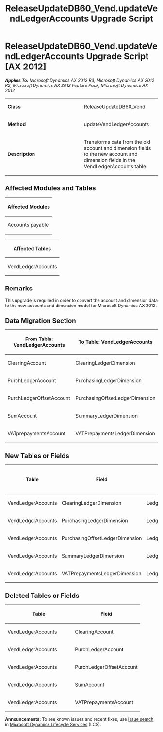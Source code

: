 ﻿---
title: ReleaseUpdateDB60_Vend.updateVendLedgerAccounts Upgrade Script
TOCTitle: ReleaseUpdateDB60_Vend.updateVendLedgerAccounts Upgrade Script
ms:assetid: 63e579f4-2437-a7b7-95a8-daa720f6fb48
ms:mtpsurl: https://msdn.microsoft.com/en-us/library/JJ719147(v=AX.60)
ms:contentKeyID: 49708686
ms.date: 05/18/2015
mtps_version: v=AX.60
---

# ReleaseUpdateDB60\_Vend.updateVendLedgerAccounts Upgrade Script [AX 2012]


_**Applies To:** Microsoft Dynamics AX 2012 R3, Microsoft Dynamics AX 2012 R2, Microsoft Dynamics AX 2012 Feature Pack, Microsoft Dynamics AX 2012_

<table>
<colgroup>
<col style="width: 50%" />
<col style="width: 50%" />
</colgroup>
<tbody>
<tr class="odd">
<td><p><strong>Class</strong></p></td>
<td><p>ReleaseUpdateDB60_Vend</p></td>
</tr>
<tr class="even">
<td><p><strong>Method</strong></p></td>
<td><p>updateVendLedgerAccounts</p></td>
</tr>
<tr class="odd">
<td><p><strong>Description</strong></p></td>
<td><p>Transforms data from the old account and dimension fields to the new account and dimension fields in the VendLedgerAccounts table.</p></td>
</tr>
</tbody>
</table>


## Affected Modules and Tables

<table>
<colgroup>
<col style="width: 100%" />
</colgroup>
<thead>
<tr class="header">
<th><p>Affected Modules</p></th>
</tr>
</thead>
<tbody>
<tr class="odd">
<td><p>Accounts payable</p></td>
</tr>
</tbody>
</table>


<table>
<colgroup>
<col style="width: 100%" />
</colgroup>
<thead>
<tr class="header">
<th><p>Affected Tables</p></th>
</tr>
</thead>
<tbody>
<tr class="odd">
<td><p>VendLedgerAccounts</p></td>
</tr>
</tbody>
</table>


## Remarks

This upgrade is required in order to convert the account and dimension data to the new accounts and dimension model for Microsoft Dynamics AX 2012.

## Data Migration Section

<table>
<colgroup>
<col style="width: 50%" />
<col style="width: 50%" />
</colgroup>
<thead>
<tr class="header">
<th><p>From Table: VendLedgerAccounts</p></th>
<th><p>To Table: VendLedgerAccounts</p></th>
</tr>
</thead>
<tbody>
<tr class="odd">
<td><p>ClearingAccount</p></td>
<td><p>ClearingLedgerDimension</p></td>
</tr>
<tr class="even">
<td><p>PurchLedgerAccount</p></td>
<td><p>PurchasingLedgerDimension</p></td>
</tr>
<tr class="odd">
<td><p>PurchLedgerOffsetAccount</p></td>
<td><p>PurchasingOffsetLedgerDimension</p></td>
</tr>
<tr class="even">
<td><p>SumAccount</p></td>
<td><p>SummaryLedgerDimension</p></td>
</tr>
<tr class="odd">
<td><p>VATprepaymentsAccount</p></td>
<td><p>VATPrepaymentsLedgerDimension</p></td>
</tr>
</tbody>
</table>


## New Tables or Fields

<table>
<colgroup>
<col style="width: 33%" />
<col style="width: 33%" />
<col style="width: 33%" />
</colgroup>
<thead>
<tr class="header">
<th><p>Table</p></th>
<th><p>Field</p></th>
<th><p>Extended Data Type</p>
<p>-or- Base Enum</p></th>
</tr>
</thead>
<tbody>
<tr class="odd">
<td><p>VendLedgerAccounts</p></td>
<td><p>ClearingLedgerDimension</p></td>
<td><p>LedgerDimensionDefaultAccount</p></td>
</tr>
<tr class="even">
<td><p>VendLedgerAccounts</p></td>
<td><p>PurchasingLedgerDimension</p></td>
<td><p>LedgerDimensionDefaultAccount</p></td>
</tr>
<tr class="odd">
<td><p>VendLedgerAccounts</p></td>
<td><p>PurchasingOffsetLedgerDimension</p></td>
<td><p>LedgerDimensionDefaultAccount</p></td>
</tr>
<tr class="even">
<td><p>VendLedgerAccounts</p></td>
<td><p>SummaryLedgerDimension</p></td>
<td><p>LedgerDimensionDefaultAccount</p></td>
</tr>
<tr class="odd">
<td><p>VendLedgerAccounts</p></td>
<td><p>VATPrepaymentsLedgerDimension</p></td>
<td><p>LedgerDimensionDefaultAccount</p></td>
</tr>
</tbody>
</table>


## Deleted Tables or Fields

<table>
<colgroup>
<col style="width: 50%" />
<col style="width: 50%" />
</colgroup>
<thead>
<tr class="header">
<th><p>Table</p></th>
<th><p>Field</p></th>
</tr>
</thead>
<tbody>
<tr class="odd">
<td><p>VendLedgerAccounts</p></td>
<td><p>ClearingAccount</p></td>
</tr>
<tr class="even">
<td><p>VendLedgerAccounts</p></td>
<td><p>PurchLedgerAccount</p></td>
</tr>
<tr class="odd">
<td><p>VendLedgerAccounts</p></td>
<td><p>PurchLedgerOffsetAccount</p></td>
</tr>
<tr class="even">
<td><p>VendLedgerAccounts</p></td>
<td><p>SumAccount</p></td>
</tr>
<tr class="odd">
<td><p>VendLedgerAccounts</p></td>
<td><p>VATPrepaymentsAccount</p></td>
</tr>
</tbody>
</table>

  
**Announcements:** To see known issues and recent fixes, use [Issue search](http://go.microsoft.com/fwlink/?linkid=389258) in [Microsoft Dynamics Lifecycle Services](http://go.microsoft.com/fwlink/?linkid=306505) (LCS).

